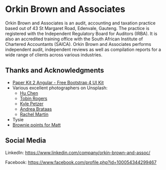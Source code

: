 # Orkin Brown and Associates

Orkin Brown and Associates is an audit, accounting and taxation practice based out of 43 St Margaret Road, Edenvale, Gauteng. The practice is registered with the Independent Regulatory Board for Auditors (IRBA). It is also an accredited training office with the South African Institute of Chartered Accountants (SAICA). Orkin Brown and Associates performs independent audit, independent reviews as well as compilation reports for a wide range of clients across various industries.

## Thanks and Acknowledgments

* [Paper Kit 2 Angular - Free Bootstrap 4 UI Kit](https://demos.creative-tim.com/paper-kit-2-angular/)
* Various excellent photographers on Unsplash:
    * [Hu Chen](https://unsplash.com/@huchenme?utm_content=creditCopyText&utm_medium=referral&utm_source=unsplash)
    * [Tobin Rogers](https://unsplash.com/@tobinrogers?utm_content=creditCopyText&utm_medium=referral&utm_source=unsplash)
    * [Kyle Petzer](https://unsplash.com/@kylepetzer?utm_content=creditCopyText&utm_medium=referral&utm_source=unsplash)
    * [Andrea Brataas](https://unsplash.com/@andreabrataas?utm_content=creditCopyText&utm_medium=referral&utm_source=unsplash)
    * [Rachel Martin](https://unsplash.com/@rmartin_?utm_content=creditCopyText&utm_medium=referral&utm_source=unsplash)
* Tysie
* [Brownie points for Matt](https://matthewquerzoli.com/)

## Social Media

LinkedIn: <https://www.linkedin.com/company/orkin-brown-and-assoc/>

Facebook: <https://www.facebook.com/profile.php?id=100054344299467>
